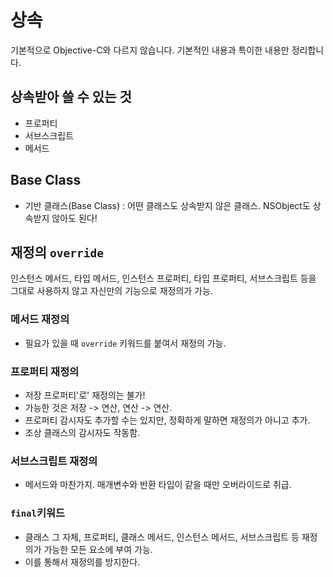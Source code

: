 # 상속

기본적으로 Objective-C와 다르지 않습니다. 기본적인 내용과 특이한 내용만 정리합니다.

## 상속받아 쓸 수 있는 것
- 프로퍼티
- 서브스크립트
- 메서드

## Base Class
- 기반 클래스(Base Class) : 어떤 클래스도 상속받지 않은 클래스. NSObject도 상속받지 않아도 된다!

## 재정의 `override`
인스턴스 메서드, 타입 메서드, 인스턴스 프로퍼티, 타입 프로퍼티, 서브스크립트 등을 그대로 사용하지 않고 자신만의 기능으로 재정의가 가능.

### 메서드 재정의
- 필요가 있을 때 `override` 키워드를 붙여서 재정의 가능.

### 프로퍼티 재정의
- 저장 프로퍼티'로' 재정의는 불가!
- 가능한 것은 저장 -> 연산, 연산 -> 연산.
- 프로퍼티 감시자도 추가할 수는 있지만, 정확하게 말하면 재정의가 아니고 추가.
- 조상 클래스의 감시자도 작동함.

### 서브스크립트 재정의
- 메서드와 마찬가지. 매개변수와 반환 타입이 같을 때만 오버라이드로 취급.

### `final`키워드
- 클래스 그 자체, 프로퍼티, 클래스 메서드, 인스턴스 메서드, 서브스크립트 등 재정의가 가능한 모든 요소에 부여 가능.
- 이를 통해서 재정의를 방지한다.

